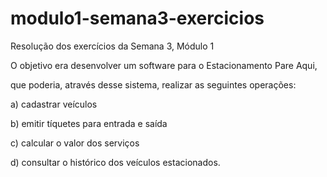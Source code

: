 # modulo1-semana3-exercicios

Resolução dos exercícios da Semana 3, Módulo 1

O objetivo era desenvolver um software para o Estacionamento Pare Aqui,

que poderia, através desse sistema, realizar as seguintes operações:

a) cadastrar veículos

b) emitir tíquetes para entrada e saída

c) calcular o valor dos serviços

d) consultar o histórico dos veículos estacionados.
